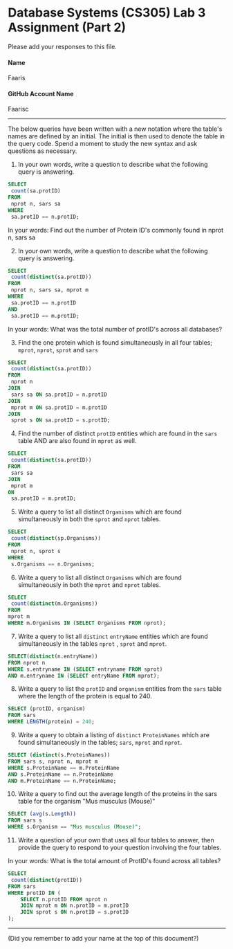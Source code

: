 # Database Systems (CS305) Lab 3 Assignment (Part 2)

Please add your responses to this file.

#### Name

Faaris 

#### GitHub Account Name

Faarisc

---

The below queries have been written with a new notation where the table's names are defined by an initial. The initial is then used to denote the table in the query code. Spend a moment to study the new syntax and ask questions as necessary.

1. In your own words, write a question to describe what the following query is answering.

``` SQL
SELECT
 count(sa.protID) 
FROM
 nprot n, sars sa
WHERE
 sa.protID == n.protID;
```

In your words: Find out the number of Protein ID's commonly found in nprot n, sars sa

2. In your own words, write a question to describe what the following query is answering.

``` SQL
SELECT
 count(distinct(sa.protID))
FROM 
 nprot n, sars sa, mprot m
WHERE
 sa.protID == n.protID
AND
 sa.protID == m.protID;
```

In your words: What was the total number of protID's across all databases?

3. Find the one protein which is found simultaneously in all four tables; `mprot`, `nprot`, `sprot` and `sars`

``` SQL
SELECT
 count(distinct(sa.protID))
FROM
 nprot n
JOIN 
 sars sa ON sa.protID = n.protID
JOIN
 mprot m ON sa.protID = m.protID
JOIN 
 sprot s ON sa.protID = s.protID;
```

4. Find the number of distinct `protID` entities which are found in the `sars` table AND are also found in `mprot` as well.

``` SQL
SELECT
 count(distinct(sa.protID))
FROM 
 sars sa
JOIN 
 mprot m 
ON
 sa.protID = m.protID;
```

5. Write a query to list all distinct `Organisms` which are found simultaneously in both the `sprot` and `nprot` tables.

``` SQL
SELECT
 count(distinct(sp.Organisms))
FROM
 nprot n, sprot s
WHERE
 s.Organisms == n.Organisms;
```


6. Write a query to list all distinct `Organisms` which are found simultaneously in both the `mprot` and `nprot` tables.

``` SQL
SELECT
 count(distinct(m.Organisms))
FROM 
mprot m
WHERE m.Organisms IN (SELECT Organisms FROM nprot);
```


7. Write a query to list all `distinct` `entryName` entities which are found simultaneously in the tables `nprot` , `sprot` and `mprot`.

``` SQL
SELECT(distinct(n.entryName))
FROM nprot n
WHERE s.entryname IN (SELECT entryname FROM sprot)
AND m.entryname IN (SELECT entryName FROM mprot);
```

8. Write a query to list the `protID` and `organism` entities from the `sars` table where the length of the protein is equal to 240.

``` SQL
SELECT (protID, organism)
FROM sars
WHERE LENGTH(protein) = 240;
```

9. Write a query to obtain a listing of `distinct` `ProteinNames` which are found simultaneously in the tables; `sars`, `mprot` and `nprot`.

``` SQL
SELECT (distinct(s.ProteinNames))
FROM sars s, nprot n, mprot m 
WHERE s.ProteinName == m.ProteinName
AND s.ProteinName == n.ProteinName
AND m.ProteinName == n.ProteinName;
```


10. Write a query to find out the average length of the proteins in the sars table for the organism "Mus musculus (Mouse)"

``` SQL
SELECT (avg(s.Length)) 
FROM sars s 
WHERE s.Organism == "Mus musculus (Mouse)";
```


11. Write a question of your own that uses all four tables to answer, then provide the query to respond to your question involving the four tables.


In your words: What is the total amount of ProtID's found across all tables?

``` SQL
SELECT
 count(distinct(protID))
FROM sars
WHERE protID IN (
    SELECT n.protID FROM nprot n
    JOIN mprot m ON n.protID = m.protID
    JOIN sprot s ON n.protID = s.protID
);
```
---

(Did you remember to add your name at the top of this document?)
